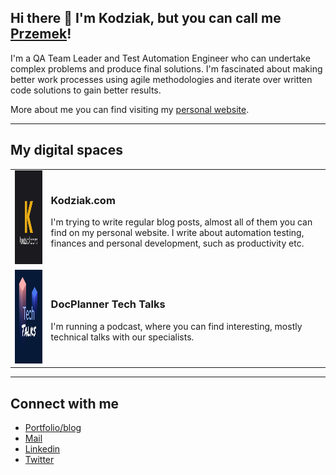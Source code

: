 ## Hi there 👋 I'm Kodziak, but you can call me [Przemek](https://www.linkedin.com/in/ppaczoski/)!

I'm a QA Team Leader and Test Automation Engineer who can undertake complex problems and produce final solutions. I'm fascinated about making better work processes using agile methodologies and iterate over written code solutions to gain better results.

More about me you can find visiting my [personal website](https://kodziak.com).

---

## My digital spaces

<table>
  <tr>
    <td><img src="https://raw.githubusercontent.com/Kodziak/kodziak/master/img/kodziak-logo.jpg" width="150px" height="150px"></td>
    <td><h3>Kodziak.com</h3><p>I'm trying to write regular blog posts, almost all of them you can find on my personal website. I write about automation testing, finances and personal development, such as productivity etc.</p></td>
  </tr>
  <tr>
    <td><img src="https://raw.githubusercontent.com/Kodziak/kodziak/master/img/tech-talks-logo.png" width="150px" height="150px"></td>
    <td><h3>DocPlanner Tech Talks</h3><p>I'm running a podcast, where you can find interesting, mostly technical talks with our specialists.</p></td>
  </tr>
 </table>

 ---

## Connect with me

- [Portfolio/blog](https://kodziak.com)
- [Mail](mailto:paczoski.przemyslaw@gmail.com)
- [Linkedin](https://www.linkedin.com/in/ppaczoski/)
- [Twitter](https://twitter.com/_kodziak)